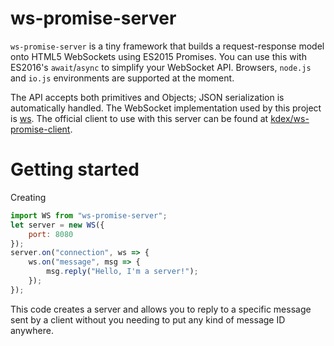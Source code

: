 # ws-promise-server
`ws-promise-server` is a tiny framework that builds a request-response model onto HTML5 WebSockets using ES2015 Promises. You can use this with ES2016's `await`/`async` to simplify your WebSocket API. Browsers, `node.js` and `io.js` environments are supported at the moment.

The API accepts both primitives and Objects; JSON serialization is automatically handled. The WebSocket implementation used by this project is [ws](https://github.com/websockets/ws). The official client to use with this server can be found at [kdex/ws-promise-client](https://github.com/kdex/ws-promise-client).
# Getting started
Creating
```js
import WS from "ws-promise-server";
let server = new WS({
	port: 8080
});
server.on("connection", ws => {
	ws.on("message", msg => {
		msg.reply("Hello, I'm a server!");
	});
});
```
This code creates a server and allows you to reply to a specific message sent by a client without you needing to put any kind of message ID anywhere.